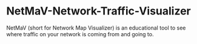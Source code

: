 # NetMaV-Network-Traffic-Visualizer

NetMaV (short for Network Map Visualizer) is an educational tool to see where traffic on your network is coming from and going to.
